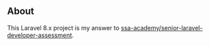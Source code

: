 ## About

This Laravel 8.x project is my answer to [ssa-academy/senior-laravel-developer-assessment](https://github.com/ssa-academy/senior-laravel-developer-assessment).

